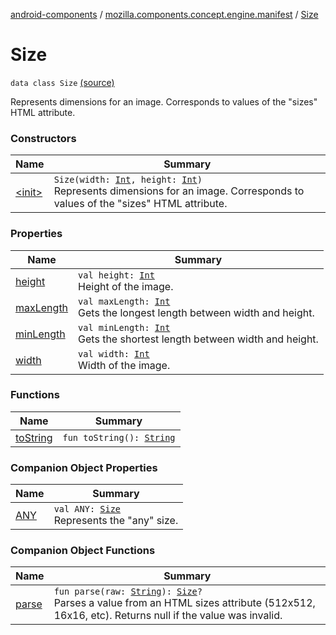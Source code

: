 [android-components](../../index.md) / [mozilla.components.concept.engine.manifest](../index.md) / [Size](./index.md)

# Size

`data class Size` [(source)](https://github.com/mozilla-mobile/android-components/blob/master/components/concept/engine/src/main/java/mozilla/components/concept/engine/manifest/Size.kt#L17)

Represents dimensions for an image.
Corresponds to values of the "sizes" HTML attribute.

### Constructors

| Name | Summary |
|---|---|
| [&lt;init&gt;](-init-.md) | `Size(width: `[`Int`](https://kotlinlang.org/api/latest/jvm/stdlib/kotlin/-int/index.html)`, height: `[`Int`](https://kotlinlang.org/api/latest/jvm/stdlib/kotlin/-int/index.html)`)`<br>Represents dimensions for an image. Corresponds to values of the "sizes" HTML attribute. |

### Properties

| Name | Summary |
|---|---|
| [height](height.md) | `val height: `[`Int`](https://kotlinlang.org/api/latest/jvm/stdlib/kotlin/-int/index.html)<br>Height of the image. |
| [maxLength](max-length.md) | `val maxLength: `[`Int`](https://kotlinlang.org/api/latest/jvm/stdlib/kotlin/-int/index.html)<br>Gets the longest length between width and height. |
| [minLength](min-length.md) | `val minLength: `[`Int`](https://kotlinlang.org/api/latest/jvm/stdlib/kotlin/-int/index.html)<br>Gets the shortest length between width and height. |
| [width](width.md) | `val width: `[`Int`](https://kotlinlang.org/api/latest/jvm/stdlib/kotlin/-int/index.html)<br>Width of the image. |

### Functions

| Name | Summary |
|---|---|
| [toString](to-string.md) | `fun toString(): `[`String`](https://kotlinlang.org/api/latest/jvm/stdlib/kotlin/-string/index.html) |

### Companion Object Properties

| Name | Summary |
|---|---|
| [ANY](-a-n-y.md) | `val ANY: `[`Size`](./index.md)<br>Represents the "any" size. |

### Companion Object Functions

| Name | Summary |
|---|---|
| [parse](parse.md) | `fun parse(raw: `[`String`](https://kotlinlang.org/api/latest/jvm/stdlib/kotlin/-string/index.html)`): `[`Size`](./index.md)`?`<br>Parses a value from an HTML sizes attribute (512x512, 16x16, etc). Returns null if the value was invalid. |
